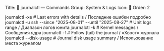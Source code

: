 Title: 📜 journalctl — Commands
Group: System & Logs
Icon: 📜
Order: 2

journalctl -xe                                  # Last errors with details / Последние ошибки подробно
journalctl -u ssh --since "2025-08-01" --until "2025-08-27"  # Unit logs range / Диапазон логов юнита
journalctl -k                                   # Kernel messages / Сообщения ядра
journalctl -f                                   # Follow (tail) the journal / «Хвост» журнала
journalctl --disk-usage                         # Journal disk usage summary / Использование места журналом

